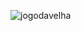 ![jogodavelha](https://user-images.githubusercontent.com/44370579/109396284-85ba9500-790f-11eb-84d1-e96c046e378f.PNG)

